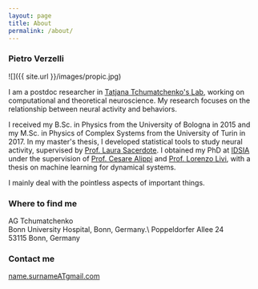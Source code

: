 ```yaml
---
layout: page
title: About
permalink: /about/
---
```



### Pietro Verzelli


![]({{ site.url }}/images/propic.jpg)

I am a postdoc researcher in [Tatjana Tchumatchenko's Lab](http://www.tchumatchenko.de/), working on computational and theoretical neuroscience. My research focuses on the relationship between neural activity and behaviors.

I received my B.Sc. in Physics from the University of Bologna in 2015 and my M.Sc. in Physics of Complex Systems from the University of Turin in 2017. In my master's thesis, I developed statistical tools to study neural activity, supervised by [Prof. Laura Sacerdote](http://www.laurasacerdote.it/index.html).
I obtained my PhD at [IDSIA](https://www.idsia.ch/) under the supervision of [Prof. Cesare Alippi](https://gmlg.ch/index.html) and [Prof. Lorenzo Livi](https://sites.google.com/site/lorenzlivi/), with a thesis on machine learning for dynamical systems. 

I mainly deal with the pointless aspects of important things.


### Where to find me

AG Tchumatchenko\
Bonn University Hospital, Bonn, Germany.\ 
Poppeldorfer Allee 24\
53115 Bonn, Germany



### Contact me

[name.surnameATgmail.com](mailto:namedotsurnameatgmaildotcom)
